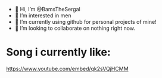 - 👋 Hi, I’m @BamsTheSergal
- 👀 I’m interested in men
- 🌱 I’m currently using github for personal projects of mine!
- 💞️ I’m looking to collaborate on nothing right now.

# Song i currently like:
https://www.youtube.com/embed/qk2sVQjHCMM

